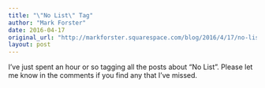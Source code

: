 ```yaml
---
title: "\"No List\" Tag"
author: "Mark Forster"
date: 2016-04-17
original_url: "http://markforster.squarespace.com/blog/2016/4/17/no-list-tag.html"
layout: post
---
```


I’ve just spent an hour or so tagging all the posts about “No List”.
Please let me know in the comments if you find any that I’ve missed.
